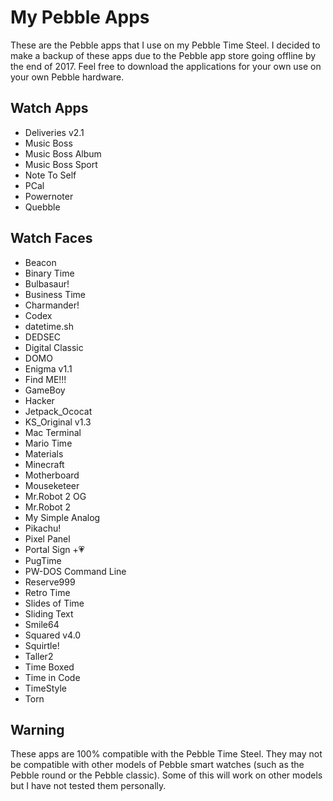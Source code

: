 # My Pebble Apps
These are the Pebble apps that I use on my Pebble Time Steel.
I decided to make a backup of these apps due to the Pebble app store going offline by the end of 2017.
Feel free to download the applications for your own use on your own Pebble hardware.

## Watch Apps
* Deliveries v2.1
* Music Boss
* Music Boss Album
* Music Boss Sport
* Note To Self
* PCal
* Powernoter
* Quebble

## Watch Faces
* Beacon
* Binary Time
* Bulbasaur!
* Business Time
* Charmander!
* Codex
* datetime.sh
* DEDSEC
* Digital Classic
* DOMO
* Enigma v1.1
* Find ME!!!
* GameBoy
* Hacker
* Jetpack_Ococat
* KS_Original v1.3
* Mac Terminal
* Mario Time
* Materials
* Minecraft
* Motherboard
* Mouseketeer
* Mr.Robot 2 OG
* Mr.Robot 2
* My Simple Analog
* Pikachu!
* Pixel Panel
* Portal Sign +💗
* PugTime
* PW-DOS Command Line
* Reserve999
* Retro Time
* Slides of Time
* Sliding Text
* Smile64
* Squared v4.0
* Squirtle!
* Taller2
* Time Boxed
* Time in Code
* TimeStyle
* Torn

##  Warning
These apps are 100% compatible with the Pebble Time Steel. They may not be compatible with other models of Pebble smart watches (such as the Pebble round or the Pebble classic). Some of this will work on other models but I have not tested them personally.
